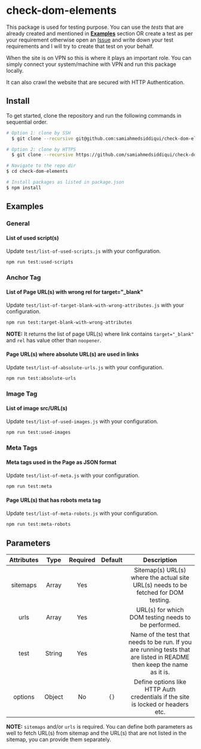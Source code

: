 # check-dom-elements

This package is used for testing purpose. You can use the *tests* that are
already created and mentioned in **[Examples](#examples)** section OR create
a test as per your requirement otherwise open an [Issue](https://github.com/samiahmedsiddiqui/check-dom-elements/issues)
and write down your test requirements and I will try to create that test on
your behalf.

When the site is on VPN so this is where it plays an important role. You can
simply connect your system/machine with VPN and run this package locally.

It can also crawl the website that are secured with HTTP Authentication.

## Install

To get started, clone the repository and run the following commands in sequential order.

```bash
# Option 1: clone by SSH
  $ git clone --recursive git@github.com:samiahmedsiddiqui/check-dom-elements.git

# Option 2: clone by HTTPS
  $ git clone --recursive https://github.com/samiahmedsiddiqui/check-dom-elements.git

# Navigate to the repo dir
$ cd check-dom-elements

# Install packages as listed in package.json
$ npm install
```

## Examples

### General

#### List of used script(s)

Update `test/list-of-used-scripts.js` with your configuration.

```bash
npm run test:used-scripts
```

### Anchor Tag

#### List of Page URL(s) with wrong rel for target="_blank"

Update `test/list-of-target-blank-with-wrong-attributes.js` with your configuration.

```bash
npm run test:target-blank-with-wrong-attributes
```

**NOTE:** It returns the list of page URL(s) where link contains `target="_blank"`
and `rel` has value other than `noopener`.

#### Page URL(s) where absolute URL(s) are used in links

Update `test/list-of-absolute-urls.js` with your configuration.

```bash
npm run test:absolute-urls
```

### Image Tag

#### List of image src/URL(s)

Update `test/list-of-used-images.js` with your configuration.

```bash
npm run test:used-images
```

### Meta Tags

#### Meta tags used in the Page as JSON format

Update `test/list-of-meta.js` with your configuration.

```bash
npm run test:meta
```

#### Page URL(s) that has robots meta tag

Update `test/list-of-meta-robots.js` with your configuration.

```bash
npm run test:meta-robots
```

## Parameters

| Attributes |  Type  | Required | Default |                                                       Description                                                      |
|:----------:|:------:|:--------:|:-------:|:----------------------------------------------------------------------------------------------------------------------:|
|  sitemaps  |  Array |    Yes   |         | Sitemap(s) URL(s) where the actual site URL(s) needs to be fetched for DOM testing.                                    |
|    urls    |  Array |    Yes   |         | URL(s) for which DOM testing needs to be performed.                                                                    |
|    test    | String |    Yes   |         | Name of the test that needs to be run. If you are running tests that are listed in README then keep the name as it is. |
|   options  | Object |    No    |   `{}`  | Define options like HTTP Auth credentials if the site is locked or headers etc.                                        |

**NOTE:** `sitemaps` and/or `urls` is required. You can define both parameters
as well to fetch URL(s) from sitemap and the URL(s) that are not listed in the
sitemap, you can provide them separately.
